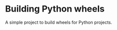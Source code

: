 Building Python wheels
======================

A simple project to build wheels for Python projects.
